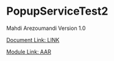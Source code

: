 # PopupServiceTest2
Mahdi Arezoumandi
Version 1.0

<a href="">Document Link: LINK</a>

<a href="https://github.com/center328/PopupServiceTest2/raw/master/popup_service/popup_service.aar">Module Link: AAR</a>


